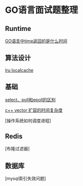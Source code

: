 # GO语言面试题整理

## Runtime

[GO语言中time返回的是什么时间](./runtime/timenow.md)

## 算法设计

[lru localcache](./algorithm/lrucache.md)

## 基础

[select、poll和epoll的区别](./basic/epoll.md)

[c++ vector 扩容的时间复杂度](./cpp/vector_expand.md)

[操作系统如何调度进程]

## Redis

[布隆过滤器]

## 数据库

[mysql索引失效问题]